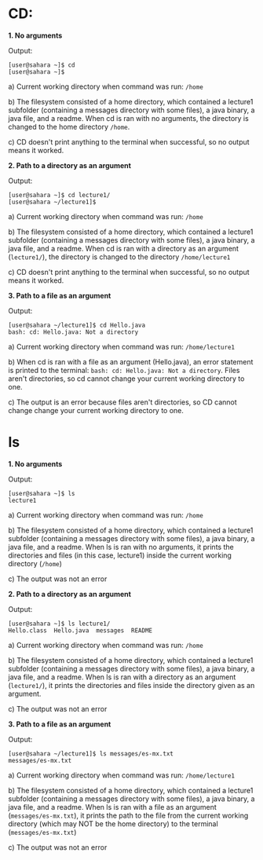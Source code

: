 # CD:

**1. No arguments**

Output:
```
[user@sahara ~]$ cd
[user@sahara ~]$
```

a) Current working directory when command was run:
```/home```

b) The filesystem consisted of a home directory, which contained a lecture1 subfolder (containing a messages directory with some files), a java binary, a java file, and a readme. When cd is ran with no arguments, the directory is changed to the home directory ```/home```.

c) CD doesn't print anything to the terminal when successful, so no output means it worked.

**2. Path to a directory as an argument**

Output:

```
[user@sahara ~]$ cd lecture1/
[user@sahara ~/lecture1]$
```

a) Current working directory when command was run:
```/home```

b) The filesystem consisted of a home directory, which contained a lecture1 subfolder (containing a messages directory with some files), a java binary, a java file, and a readme. When cd is ran with a directory as an argument (```lecture1/```), the directory is changed to the directory ```/home/lecture1```

c) CD doesn't print anything to the terminal when successful, so no output means it worked.

**3. Path to a file as an argument**

Output:

```
[user@sahara ~/lecture1]$ cd Hello.java 
bash: cd: Hello.java: Not a directory
```

a) Current working directory when command was run:
```/home/lecture1```

b) When cd is ran with a file as an argument (Hello.java), an error statement is printed to the terminal: ```bash: cd: Hello.java: Not a directory```. Files aren't directories, so cd cannot change your current working directory to one.

c) The output is an error because files aren't directories, so CD cannot change change your current working directory to one.

# ls

**1. No arguments**

Output:

```
[user@sahara ~]$ ls
lecture1
```

a) Current working directory when command was run:
```/home```

b) The filesystem consisted of a home directory, which contained a lecture1 subfolder (containing a messages directory with some files), a java binary, a java file, and a readme. When ls is ran with no arguments, it prints the directories and files (in this case, lecture1) inside the current working directory (```/home```)

c) The output was not an error

**2. Path to a directory as an argument**

Output:

```
[user@sahara ~]$ ls lecture1/
Hello.class  Hello.java  messages  README
```

a) Current working directory when command was run:
```/home```

b) The filesystem consisted of a home directory, which contained a lecture1 subfolder (containing a messages directory with some files), a java binary, a java file, and a readme. When ls is ran with a directory as an argument (```lecture1/```), it prints the directories and files inside the directory given as an argument.

c) The output was not an error

**3. Path to a file as an argument**

Output:

```
[user@sahara ~/lecture1]$ ls messages/es-mx.txt 
messages/es-mx.txt
```

a) Current working directory when command was run:
```/home/lecture1```

b) The filesystem consisted of a home directory, which contained a lecture1 subfolder (containing a messages directory with some files), a java binary, a java file, and a readme. When ls is ran with a file as an argument (```messages/es-mx.txt```), it prints the path to the file from the current working directory (which may NOT be the home directory) to the terminal (```messages/es-mx.txt```)

c) The output was not an error

